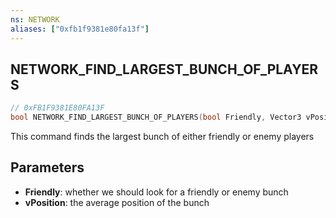 ```yaml
---
ns: NETWORK
aliases: ["0xfb1f9381e80fa13f"]
---
```

## NETWORK_FIND_LARGEST_BUNCH_OF_PLAYERS

```c
// 0xFB1F9381E80FA13F
bool NETWORK_FIND_LARGEST_BUNCH_OF_PLAYERS(bool Friendly, Vector3 vPosition);
```

This command finds the largest bunch of either friendly or enemy players


## Parameters
* **Friendly**: whether we should look for a friendly or enemy bunch
* **vPosition**: the average position of the bunch

